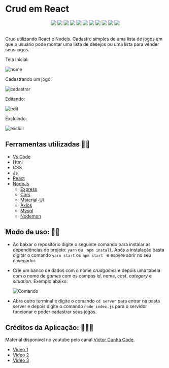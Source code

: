 # Crud em React

<div align="center">
    <img src="https://img.shields.io/badge/Visual_Studio_Code-0078D4?style=for-the-badge&logo=visual%20studio%20code&logoColor=white" />
    <img src="https://img.shields.io/badge/HTML5-E34F26?style=for-the-badge&logo=html5&logoColor=white" />
    <img src="https://img.shields.io/badge/CSS3-1572B6?style=for-the-badge&logo=css3&logoColor=white" />
    <img src="https://img.shields.io/badge/JavaScript-323330?style=for-the-badge&logo=javascript&logoColor=F7DF1E" />
    <img src="https://img.shields.io/badge/React-20232A?style=for-the-badge&logo=react&logoColor=61DAFB" />
    <img src="https://img.shields.io/badge/Node.js-339933?style=for-the-badge&logo=nodedotjs&logoColor=white" />
    <img src="https://img.shields.io/badge/Express.js-000000?style=for-the-badge&logo=express&logoColor=white" />
    <img src="https://img.shields.io/badge/npm-CB3837?style=for-the-badge&logo=npm&logoColor=white" />
    <img src="https://img.shields.io/badge/Yarn-2C8EBB?style=for-the-badge&logo=yarn&logoColor=white" />
    <img src="https://img.shields.io/badge/MariaDB-003545?style=for-the-badge&logo=mariadb&logoColor=white" />
    <img src="https://img.shields.io/badge/MySQL-005C84?style=for-the-badge&logo=mysql&logoColor=white" />
</div>

<br>

Crud utilizando React e Nodejs. Cadastro simples de uma lista de jogos em que o usuário pode montar uma lista de desejos ou uma lista para vender seus jogos.

Tela Inicial:

![home](https://user-images.githubusercontent.com/71888055/159958127-6dc14beb-a3dd-4df6-8b39-0117cb8397a9.gif)


Cadastrando um jogo:

![cadastrar](https://user-images.githubusercontent.com/71888055/159958323-c24680cf-2864-4234-9756-01318fb2c1ef.gif)


Editando:

![edit](https://user-images.githubusercontent.com/71888055/159958250-be360c90-4d6a-4174-9e44-c865d5cc8c00.gif)


Excluindo:

![excluir](https://user-images.githubusercontent.com/71888055/159958465-c2925552-9e3c-4b34-918f-dc7e35b64fde.gif)


## Ferramentas utilizadas 👨‍💻

- [Vs Code](https://code.visualstudio.com/)
- Html
- CSS
- Js
- [React](https://pt-br.reactjs.org/)
- [NodeJs](https://nodejs.org/en/)
    - [Express](https://expressjs.com/pt-br/)
    - [Cors](https://expressjs.com/en/resources/middleware/cors.html)
    - [Material-UI](https://mui.com/pt/)
    - [Axios](https://axios-http.com/ptbr/docs/intro)
    - [Mysql](https://www.mysql.com/)
    - [Nodemon](https://www.npmjs.com/package/nodemon)

##

## Modo de uso: 🤔🧐

- Ao baixar o repositório digite o seguinte comando para instalar as dependências do projeto: `` yarn `` ou `` npm install``. Após a instalação basta digitar o comando `` yarn start `` ou ``npm start `` e espere abrir no seu navegador.

- Crie um banco de dados com o nome *crudgames* e depois uma tabela com o nome de *games* com os campos *id*, *name*, *cost*, *category* e *situation*. Exemplo abaixo:

    ![Comando](https://user-images.githubusercontent.com/71888055/159966863-bceb2719-feb4-47b9-8b81-1605d49cd674.PNG)

- Abra outro terminal e digite o comando `` cd server `` para entrar na pasta server e depois digite o comando `` node index.js `` para o servidor funcionar e poder cadastrar seus jogos.

## Créditos da Aplicação: 🤝👨‍💻

Material disponivel no youtube pelo canal [Victor Cunha Code](https://www.youtube.com/c/VitorCunhaCode/videos).

- [Video 1](https://www.youtube.com/watch?v=vzPsUWLprAw)
- [Video 2](https://www.youtube.com/watch?v=5_9rvyT9cg4)
- [Video 3](https://www.youtube.com/watch?v=e0He6sCiQT8&t=912s)